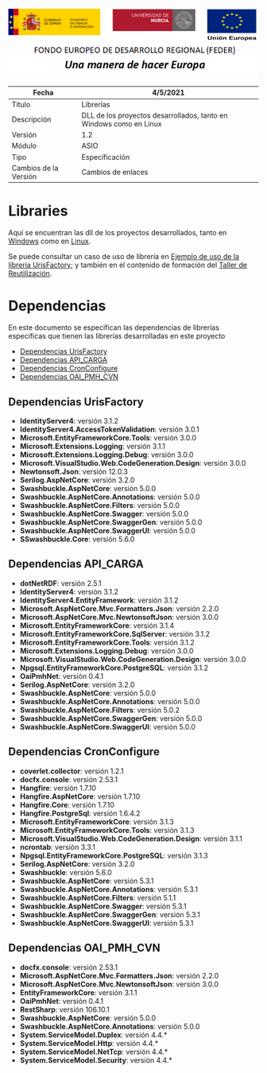 ![](../../Docs/media/CabeceraDocumentosMD.png)

| Fecha         | 4/5/2021                                                   |
| ------------- | ------------------------------------------------------------ |
|Titulo|Librerías| 
|Descripción|DLL de los proyectos desarrollados, tanto en Windows como en Linux|
|Versión|1.2|
|Módulo|ASIO|
|Tipo|Especificación|
|Cambios de la Versión|Cambios de enlaces|


# Libraries
Aquí se encuentran las dll de los proyectos desarrollados, tanto en [Windows](https://github.com/HerculesCRUE/GnossDeustoBackend/tree/master/libraries/Windows) como en [Linux](https://github.com/HerculesCRUE/GnossDeustoBackend/tree/master/libraries/Linux).

Se puede consultar un caso de uso de librería en [Ejemplo de uso de la libreria UrisFactory](../../Docs/Examples/UrisFactoryLibraryExample); y también en
el contenido de formación del [Taller de Reutilización](https://github.com/HerculesCRUE/GnossDeustoBackend/tree/master/Formacion/TallerReutilizacion).

# Dependencias 
En este documento se especifican las dependencias de librerías especificas que tienen las librerías desarrolladas en este proyecto
- [Dependencias UrisFactory](#dependencias-urisFactory)
- [Dependencias API_CARGA](#dependencias-api_carga)
- [Dependencias CronConfigure](#dependencias-cronConfigure)
- [Dependencias OAI_PMH_CVN](#dependencias-OAI_PMH_CVN)

## Dependencias UrisFactory

 - **IdentityServer4**: versión 3.1.2
 -  **IdentityServer4.AccessTokenValidation**: versión 3.0.1
 - **Microsoft.EntityFrameworkCore.Tools**: versión 3.0.0
 - **Microsoft.Extensions.Logging**: versión 3.1.1
 - **Microsoft.Extensions.Logging.Debug**: versión 3.0.0
 - **Microsoft.VisualStudio.Web.CodeGeneration.Design**: versión 3.0.0
 - **Newtonsoft.Json**: versión 12.0.3
 - **Serilog.AspNetCore**: versión 3.2.0
 - **Swashbuckle.AspNetCore**: versión 5.0.0
 - **Swashbuckle.AspNetCore.Annotations**: versión 5.0.0
 - **Swashbuckle.AspNetCore.Filters**: versión 5.0.0
 - **Swashbuckle.AspNetCore.Swagger**: versión 5.0.0
 - **Swashbuckle.AspNetCore.SwaggerGen**: versión 5.0.0
 - **Swashbuckle.AspNetCore.SwaggerUI**: versión 5.0.0
 - **SSwashbuckle.Core**: versión 5.6.0	

## Dependencias API_CARGA

- **dotNetRDF**: versión 2.5.1
- **IdentityServer4**: versión 3.1.2
- **IdentityServer4.EntityFramework**: versión 3.1.2
- **Microsoft.AspNetCore.Mvc.Formatters.Json**: versión 2.2.0
- **Microsoft.AspNetCore.Mvc.NewtonsoftJson**: versión 3.0.0
- **Microsoft.EntityFrameworkCore**: versión 3.1.4
- **Microsoft.EntityFrameworkCore.SqlServer**: versión 3.1.2
- **Microsoft.EntityFrameworkCore.Tools**: versión 3.1.2
- **Microsoft.Extensions.Logging.Debug**: versión 3.0.0
- **Microsoft.VisualStudio.Web.CodeGeneration.Design**: versión 3.0.0
- **Npgsql.EntityFrameworkCore.PostgreSQL**: versión 3.1.2
- **OaiPmhNet**: versión 0.4.1
- **Serilog.AspNetCore**: versión 3.2.0
- **Swashbuckle.AspNetCore**: versión 5.0.0
- **Swashbuckle.AspNetCore.Annotations**: versión 5.0.0
- **Swashbuckle.AspNetCore.Filters**: versión 5.0.2
- **Swashbuckle.AspNetCore.SwaggerGen**: versión 5.0.0
- **Swashbuckle.AspNetCore.SwaggerUI**: versión 5.0.0

## Dependencias CronConfigure

- **coverlet.collector**: versión 1.2.1
- **docfx.console**: versión 2.53.1
- **Hangfire**: versión 1.7.10
- **Hangfire.AspNetCore**: versión 1.7.10
- **Hangfire.Core**: versión 1.7.10
- **Hangfire.PostgreSql**: versión 1.6.4.2
- **Microsoft.EntityFrameworkCore**: versión 3.1.3
- **Microsoft.EntityFrameworkCore.Tools**: versión 3.1.3
- **Microsoft.VisualStudio.Web.CodeGeneration.Design**: versión 3.1.1
- **ncrontab**: versión 3.3.1
- **Npgsql.EntityFrameworkCore.PostgreSQL**: versión 3.1.3
- **Serilog.AspNetCore**: versión 3.2.0
- **Swashbuckle**: versión 5.6.0
- **Swashbuckle.AspNetCore**: versión 5.3.1
- **Swashbuckle.AspNetCore.Annotations**: versión 5.3.1
- **Swashbuckle.AspNetCore.Filters**: versión 5.1.1
- **Swashbuckle.AspNetCore.Swagger**: versión 5.3.1
- **Swashbuckle.AspNetCore.SwaggerGen**: versión 5.3.1
- **Swashbuckle.AspNetCore.SwaggerUI**: versión 5.3.1

## Dependencias OAI_PMH_CVN

- **docfx.console**: versión 2.53.1
- **Microsoft.AspNetCore.Mvc.Formatters.Json**: versión 2.2.0
- **Microsoft.AspNetCore.Mvc.NewtonsoftJson**: versión 3.0.0
- **EntityFrameworkCore**: versión 3.1.1
- **OaiPmhNet**: versión 0.4.1
- **RestSharp**: versión 106.10.1
- **Swashbuckle.AspNetCore**: versión 5.0.0
- **Swashbuckle.AspNetCore.Annotations**: versión 5.0.0
- **System.ServiceModel.Duplex**: versión 4.4.*
- **System.ServiceModel.Http**: versión 4.4.*
- **System.ServiceModel.NetTcp**: versión 4.4.*
- **System.ServiceModel.Security**: versión 4.4.*
